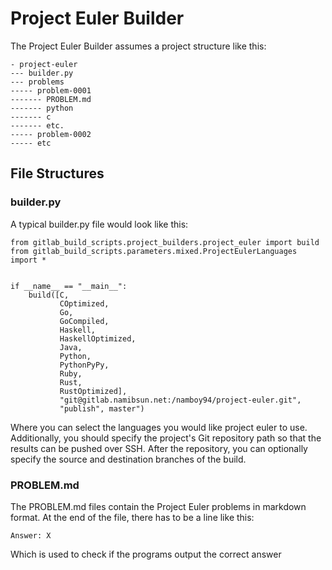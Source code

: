 # Project Euler Builder

The Project Euler Builder assumes a project structure like this:

    - project-euler
    --- builder.py
    --- problems
    ----- problem-0001
    ------- PROBLEM.md
    ------- python
    ------- c
    ------- etc.
    ----- problem-0002
    ----- etc
    

## File Structures

### builder.py

A typical builder.py file would look like this:

    from gitlab_build_scripts.project_builders.project_euler import build
    from gitlab_build_scripts.parameters.mixed.ProjectEulerLanguages import *
    
    
    if __name__ == "__main__":
        build([C, 
               COptimized, 
               Go, 
               GoCompiled,
               Haskell,
               HaskellOptimized,
               Java,
               Python,
               PythonPyPy,
               Ruby,
               Rust,
               RustOptimized], 
               "git@gitlab.namibsun.net:/namboy94/project-euler.git",
               "publish", master")
               
Where you can select the languages you would like project euler to use.
Additionally, you should specify the project's Git repository path so that the results
can be pushed over SSH. After the repository, you can optionally specify the source and
destination branches of the build.

### PROBLEM.md

The PROBLEM.md files contain the Project Euler problems in markdown format.
At the end of the file, there has to be a line like this:

    Answer: X
    
Which is used to check if the programs output the correct answer